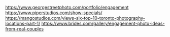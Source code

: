 https://www.georgestreetphoto.com/portfolio/engagement
https://www.piperstudios.com/show-specials/
https://mangostudios.com/views-six-top-10-toronto-photography-locations-part-1/
https://www.brides.com/gallery/engagement-photo-ideas-from-real-couples
